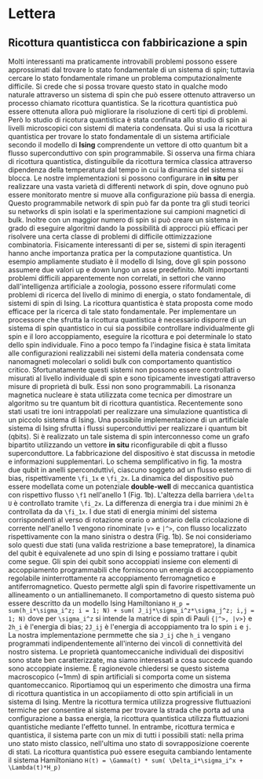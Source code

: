 # Lettera
## Ricottura quantisticca con fabbiricazione a spin

Molti interessanti ma praticamente introvabili problemi possono essere approssimati dal trovare lo stato fondamentale di un sistema di spin; tuttavia cercare lo stato fondamentale rimane un problema computazionalmente difficile. Si crede che si possa trovare questo stato in qualche modo naturale attraverso un sistema di spin che può essere ottenuto attraverso un processo chiamato ricottura quantistica. Se la ricottura quantistica può  essere ottenuta allora può migliorare la risoluzione di certi tipi di problemi. Però lo studio di ricotura quantistica è stata confinata allo studio di spin ai livelli microscopici con sistemi di materia condensata. Qui si usa la ricottura quantistica per trovare lo stato fondamentale di un sistema artificiale secondo il modello di __Ising__ comprendente un vettore di otto quantum bit a flusso superconduttivo con spin programmabile. Si osserva una firma chiara di ricottura quantistica, distinguibile da ricottura termica classica attraverso dipendenza della temperatura dal tempo in cui la dinamica del sistema si blocca. Le nostre implementazioni si possono configurare in __in situ__ per realizzare una vasta varietà di differenti network di spin, dove ognuno può essere monitorato mentre si muove alla configurazione più bassa di energia. Questo programmabile network di spin può far da ponte tra gli studi teorici su networks di spin isolati e la sperimentazione sui campioni magnetici di bulk. Inoltre con un maggior numero di spin si può creare un sistema in grado di eseguire algoritmi dando la possibilità di approcci più efficaci per risolvere una certa classe di problemi di difficile ottimizzazione combinatoria.
Fisicamente interessanti di per se, sistemi di spin iteragenti hanno anche importanza pratica per la computazione quantistica. Un esempio ampliamente studiato è il modello di Ising, dove gli spin possono assumere due valori up e down lungo un asse predefinito. Molti importanti problemi difficili apparentemente non correlati, in settori che vanno dall'intelligenza artificiale a zoologia, possono essere riformulati come problemi di ricerca del livello di minimo di energia, o stato fondamentale, di sistemi di spin di Ising.
La ricottura quantistica è stata proposta come modo efficace per la ricerca di tale stato fondamentale.
Per implementare un processore che sfrutta la ricottura quantistica è necessario disporre di un sistema di spin quantistico in cui sia possibile controllare individualmente gli spin e il loro accoppiamento, eseguire la ricottura e poi determinale lo stato dello spin individuale. Fino a poco tempo fa l'indagine fisica è stata limitata alle configurazioni realizzabili nei sistemi della materia condensata come nanomagneti molecolari o solidi bulk con comportamento quantistico critico. Sfortunatamente questi sistemi non possono essere controllati o misurati al livello individuale di spin e sono tipicamente investigati attraverso misure di proprietà di bulk. Essi non sono programmabili. La risonanza magnetica nucleare è stata utilizzata come tecnica per dimostrare un algoritmo su tre quantum bit di ricottura quantistica. Recentemente sono stati usati tre ioni intrappolati per realizzare una simulazione quantistica di un piccolo sistema di Ising.
Una possibile implementazione di un artificiale sistema di Ising sfrutta i flussi superconduttivi per realizzare i quantum bit (qbits). Si è realizzato un tale sistema di spin interconnesso come un grafo bipartito utilizzando un vettore __in situ__ riconfigurabile di qbit a flusso superconduttore. La fabbricazione del dispositivo è stat discussa in metodie e informazioni supplementari. Lo schema semplificativo in fig. 1a mostra due qubit in anelli sperconduttivi, ciascuno soggeto ad un flusso esterno di bias, rispettivamente `\fi_1x` e `\fi_2x`. La dinamica del dispositivo può essere modellata come un potenziale __double-well__ di meccanica quantistica con rispettivo flusso `\f1` nell'anello 1 (Fig. 1b). L'altezza della barriera `\delta U` è controllato tramite `\fi_2x`. La differenza di energia tra i due minimi `2h` è controllata da da `\fi_1x`. I due stati di energia minimi del sistema corrispondenti al verso di rotazione orario o antiorario della cricolazione di corrente nell'anello 1 vengono rinominate `|v>` e `|^>`, con flusso localizzato rispettivamente con la mano sinistra o destra (Fig. 1b). Se noi consideriamo solo questi due stati (una valida restrizione a base temepratore), la dinamica del qubit è equivalenete ad uno spin di Ising e possiamo trattare i qubit come segue. Gli spin dei qubit sono accoppiati insieme con elementi di accoppiamento programmabili che forniscono un energia di accoppiamento regolabile ininterrottamente ra accoppiamento ferromagnetico e antiferromagnetico.
Questo permette algli spin di favorire rispettivamente un allineamento o un antiallinemaneto. Il comportametno di questo sistema può essere descritto da un modello Ising Hamiltoniano `H_p = sum(h_i*\sigma_i^z; i = 1; N) + sum( J_ij*\sigma_i^z*\sigma_j^z; i,j = 1; N)` dove per `\sigma_i^z` si intende la matrice di spin di Pauli `{|^>, |v>}` e `2h_i` è l'energia di bias; `2J_ij` è l'energia di accoppiamento tra lo spin `i` e `j`. La nostra implementazione permmette che sia `J_ij` che `h_i` vengano programmati indipendentemente all'interno dei vincoli di connettività del nostro sistema.
Le proprietà quantomeccaniche individuali dei dispositivi sono state ben caratterizzate, ma siamo interessati a cosa succede quando sono accoppiate insieme. È ragionevole chiedersi se questo sistema macroscopico (~1mm) di spin artificiali si comporta come un sistema quantomeccanico. Riportiamoq qui un esperimento che dimostra una firma di ricottura quantistica in un accopiiamento di otto spin artificiali in un sistema di Ising. Mentre la ricottura termica utilizza progressive fluttuazioni termiche per consentire al sistema per trovare la strada che porta ad una configurazione a bassa energia, la ricottura quantistica utilizza fluttuazioni quantistiche mediante l'effetto tunnel. In entrambe, ricottura termica e quantistica, il sistema parte con un mix di tutti i possibili stati: nella prima uno stato misto classico, nell'ultima uno stato di sovrapposizione coerente di stati.
La ricottura quantistica può essere eseguita cambiando lentamente il sistema Hamiltoniano `H(t) = \Gamma(t) * sum( \Delta_i*\sigma_i^x + \Lambda(t)*H_p)`
